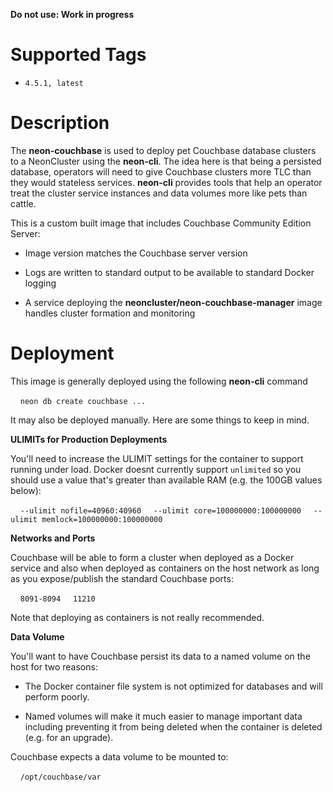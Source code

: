 **Do not use: Work in progress**

# Supported Tags

* `4.5.1, latest`

# Description

The **neon-couchbase** is used to deploy pet Couchbase database clusters to a NeonCluster using the **neon-cli**.  The idea here is that being a persisted database, operators will need to give Couchbase clusters more TLC than they would stateless services.  **neon-cli** provides tools that help an operator treat the cluster service instances and data volumes more like pets than cattle.

This is a custom built image that includes Couchbase Community Edition Server:

* Image version matches the Couchbase server version  

* Logs are written to standard output to be available to standard Docker logging

* A service deploying the **neoncluster/neon-couchbase-manager** image handles cluster formation and monitoring

# Deployment

This image is generally deployed using the following **neon-cli** command

&nbsp;&nbsp;&nbsp;&nbsp;`neon db create couchbase ...`

It may also be deployed manually.  Here are some things to keep in mind.

**ULIMITs for Production Deployments**

You'll need to increase the ULIMIT settings for the container to support running under load.  Docker doesnt currently support `unlimited` so you should use a value that's greater than available RAM (e.g. the 100GB values below):

&nbsp;&nbsp;&nbsp;&nbsp;`--ulimit nofile=40960:40960`
&nbsp;&nbsp;&nbsp;&nbsp;`--ulimit core=100000000:100000000`
&nbsp;&nbsp;&nbsp;&nbsp;`--ulimit memlock=100000000:100000000`

**Networks and Ports** 

Couchbase will be able to form a cluster when deployed as a Docker service and also when deployed as containers on the host network as long as you expose/publish the standard Couchbase ports:

&nbsp;&nbsp;&nbsp;&nbsp;`8091-8094`
&nbsp;&nbsp;&nbsp;&nbsp;`11210`

Note that deploying as containers is not really recommended.

**Data Volume**

You'll want to have Couchbase persist its data to a named volume on the host for two reasons:

* The Docker container file system is not optimized for databases and will perform poorly.

* Named volumes will make it much easier to manage important data including preventing it from being deleted when the container is deleted (e.g. for an upgrade).

Couchbase expects a data volume to be mounted to:

&nbsp;&nbsp;&nbsp;&nbsp;`/opt/couchbase/var`
